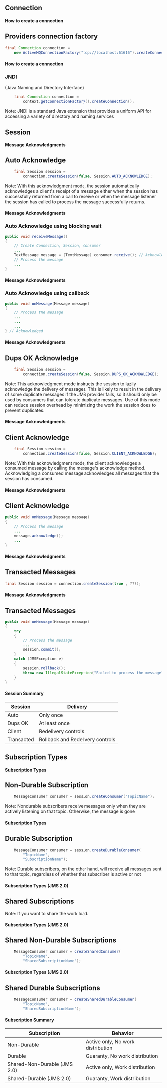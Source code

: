 ## Connection


#### How to create a connection
## Providers connection factory
```java
final Connection connection =
    new ActiveMQConnectionFactory("tcp://localhost:61616").createConnection();
```


#### How to create a connection
### JNDI
(Java Naming and Directory Interface)
```java
    final Connection connection =
        context.getConnectionFactory().createConnection();
```
Note: JNDI is a standard Java extension that provides a uniform API for accessing a variety of directory and naming services



## Session


#### Message Acknowledgments
## Auto Acknowledge
```java
    final Session session =
        connection.createSession(false, Session.AUTO_ACKNOWLEDGE);
```
Note: With this acknowledgment mode, the session automatically acknowledges a client's receipt of a message either when the session has successfully returned from a call to receive or when the message listener the session has called to process the message successfully returns.


#### Message Acknowledgments
### Auto Acknowledge using blocking wait
```java
public void receiveMessage()
{
    // Create Connection, Session, Consumer
    ...  
    TextMessage message = (TextMessage) consumer.receive(); // Acknowledged
    // Process the message
    ...  
}
```


#### Message Acknowledgments
### Auto Acknowledge using callback
```java
public void onMessage(Message message)
{
    // Process the message
    ...
    ...
    ...
} // Acknowledged
```


#### Message Acknowledgments
## Dups OK Acknowledge
```java
    final Session session =
        connection.createSession(false, Session.DUPS_OK_ACKNOWLEDGE);
```
Note: This acknowledgment mode instructs the session to lazily acknowledge the delivery of messages. This is likely to result in the delivery of some duplicate messages if the JMS provider fails, so it should only be used by consumers that can tolerate duplicate messages. Use of this mode can reduce session overhead by minimizing the work the session does to prevent duplicates.


#### Message Acknowledgments
## Client Acknowledge
```java
    final Session session =
        connection.createSession(false, Session.CLIENT_ACKNOWLEDGE);
```
Note: With this acknowledgment mode, the client acknowledges a consumed message by calling the message's acknowledge method. Acknowledging a consumed message acknowledges all messages that the session has consumed.


#### Message Acknowledgments
## Client Acknowledge
```java
public void onMessage(Message message)
{
    // Process the message
    ...  
    message.acknowledge();
    ...
}
```


#### Message Acknowledgments
## Transacted Messages
```java
final Session session = connection.createSession(true , ???);
```


#### Message Acknowledgments
## Transacted Messages
```java
public void onMessage(Message message)
{
    try
    {
        // Process the message
        ...  
        session.commit();
    }
    catch (JMSException e)
    {
        session.rollback();
        throw new IllegalStateException("Failed to process the message", e);
    }
}
```


#### Session Summary
Session  | Delivery
------------ | -----
Auto | Only once
Dups OK | At least once
Client | Redelivery controls
Transacted | Rollback and Redelivery controls



## Subscription Types


#### Subscription Types
## Non-Durable Subscription
```java
    MessageConsumer consumer = session.createConsumer("TopicName");
```
Note: Nondurable subscribers receive messages only when they are actively listening on that topic. Otherwise, the message is gone


#### Subscription Types
## Durable Subscription
```java
    MessageConsumer consumer = session.createDurableConsumer(
        "TopicName",
        "SubscriptionName");
```
Note: Durable subscribers, on the other hand, will receive all messages sent to that topic, regardless of whether that subscriber is active or not


#### Subscription Types (JMS 2.0)
## Shared Subscriptions
Note: If you want to share the work load.


#### Subscription Types (JMS 2.0)
## Shared Non-Durable Subscriptions
```java
    MessageConsumer consumer = createSharedConsumer(
        "TopicName",
        "SharedSubscriptionName");
```


#### Subscription Types (JMS 2.0)
## Shared Durable Subscriptions
```java
    MessageConsumer consumer = createSharedDurableConsumer(
        "TopicName",
        "SharedSubscriptionName");
```


#### Subscription Summary
Subscription  | Behavior
------------ | -----
Non-Durable | Active only, No work distribution
Durable | Guaranty, No work distribution
Shared-Non-Durable (JMS 2.0) | Active only, Work distribution
Shared-Durable (JMS 2.0)| Guaranty, Work distribution
